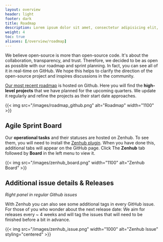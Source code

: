 ```yaml
---
layout: overview
header: light
footer: dark
title: Roadmap
description: Lorem ipsum dolor sit amet, consectetur adipisicing elit, nisi quisquam et eveniet nesciunt repellendus.
weight: 4
toc: true
aliases: [/overview/roadmap]
---
```


We believe open-source is more than open-source code. It's about the collaboration, transparency, and trust.
Therefore, we decided to be as open as possible with our roadmap and sprint planning.
In fact, you can see all of it in real-time on GitHub.
We hope this helps to clarify the direction of the open-source project and inspires discussions in the community.

[Our most recent roadmap](https://github.com/orgs/deepset-ai/projects/3/views/1) is hosted on Github.
Here you will find the **high-level projects** that we have planned for the upcoming quarters.
We update it regularly and refine the projects as their start date approaches.

{{< img src="/images/roadmap_github.png" alt="Roadmap" width="1100" >}}

<div style={{ marginBottom: "3rem" }} />

## Agile Sprint Board

Our **operational tasks** and their statuses are hosted on Zenhub.
To see them, you will need to install the [Zenhub plugin](https://www.zenhub.com/extension).
When you have done this, additional tabs will appear on the GitHub page.
Click The **Zenhub** tab followed by **Board** in the left menu to view it.

{{< img src="/images/zenhub_board.png" width="1100" alt="Zenhub Board" >}}

<div style={{ marginBottom: "3rem" }} />

## Additional issue details & Releases

_Right panel in regular Github issues_

With Zenhub you can also see some additional tags in every GitHub issue.
For those of you who wonder about the next release date: We aim for releases every ~ 4 weeks and will tag the issues that will need to be finished before a bit in advance.

{{< img src="/images/zenhub_issue.png" width="1000" alt="Zenhub Issue" styling="centered" >}}